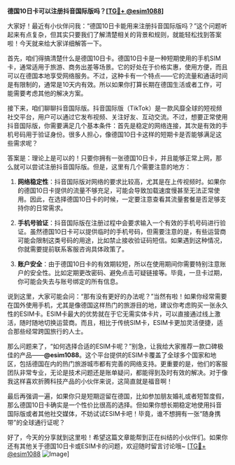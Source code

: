 **德国10日卡可以注册抖音国际版吗？[[TG💪+ @esim1088](https://t.me/s/esim1088)]**

大家好！最近有小伙伴问我：“德国10日卡能用来注册抖音国际版吗？”这个问题听起来有点复杂，但其实只要我们了解清楚相关的背景和规则，就能轻松找到答案啦！今天就来给大家详细解答一下。

首先，咱们得搞清楚什么是德国10日卡。德国10日卡是一种短期使用的手机SIM卡，通常适用于旅游、商务出差等场景。它的好处在于价格实惠，使用方便，而且可以在德国本地享受网络服务。不过，这种卡有一个特点——它的流量和通话时间是有限制的，通常是10天内有效。所以如果你打算长期在德国生活或者工作，可能需要考虑其他的解决方案。

接下来，咱们聊聊抖音国际版。抖音国际版（TikTok）是一款风靡全球的短视频社交平台，用户可以通过它发布视频、关注好友、互动交流。不过，想要正常使用抖音国际版，你需要满足几个基本条件：首先是稳定的网络连接，其次是有效的手机号码用于验证身份。很多人担心，像德国10日卡这样的短期卡是否能够满足这些需求呢？

答案是：理论上是可以的！只要你拥有一张德国10日卡，并且能够正常上网，那么就可以尝试注册抖音国际版。但是，这里有几个需要注意的地方：

1. **网络稳定性**：抖音国际版对网络的要求比较高，尤其是在上传视频时。如果你的德国10日卡提供的流量不够充足，可能会导致加载速度慢甚至无法正常使用。因此，在选择德国10日卡的时候，一定要注意查看其流量套餐是否足够支持你的日常需求。

2. **手机号验证**：抖音国际版在注册过程中会要求输入一个有效的手机号码进行验证。虽然德国10日卡可以提供临时的手机号码，但需要注意的是，有些运营商可能会限制这类号码的用途，比如禁止接收验证码短信。如果遇到这种情况，你就需要提前联系客服咨询具体政策了。

3. **账户安全**：由于德国10日卡的有效期较短，所以在使用期间你需要特别注意账户的安全性。比如定期更改密码、避免点击可疑链接等。毕竟，一旦卡过期，你可能会失去与账号绑定的所有信息。

说到这里，大家可能会问：“那有没有更好的办法呢？”当然有啦！如果你经常需要在国外使用手机，尤其是像德国这样热门的旅游目的地，建议你考虑购买一张永久性的ESIM卡。ESIM卡最大的优势就在于它无需实体卡片，可以直接通过线上激活，随时随地切换运营商。而且，相比于传统SIM卡，ESIM卡更加灵活便捷，适合那些经常跨国旅行的人士。

那么问题来了，“如何选择合适的ESIM卡呢？”别急，让我给大家推荐一款口碑极佳的产品——**@esim1088**。这个平台提供的ESIM卡覆盖了全球多个国家和地区，包括德国在内的热门旅游城市都有完善的网络支持。更重要的是，他们的客服团队非常专业，无论是技术问题还是账单疑问，都能得到及时有效的解决。对于像我这样喜欢折腾科技产品的小伙伴来说，这简直就是福音啊！

最后再强调一遍，如果你只是短期逗留在德国，比如参加朋友婚礼或者短暂度假，那么德国10日卡确实是一个性价比很高的选择。但如果你想长期稳定地使用抖音国际版或者其他社交媒体，不妨试试ESIM卡吧！毕竟，谁不想拥有一张“随身携带”的全球通行证呢？

好了，今天的分享就到这里啦！希望这篇文章能帮到正在纠结的小伙伴们。如果你还有其他关于德国10日卡或ESIM卡的问题，欢迎随时留言讨论哦~ [[TG💪+ @esim1088](https://t.me/s/esim1088) ![Image](https://i.postimg.cc/4NQfJmqS/Snipaste-2025-05-13-00-14-12.png)]